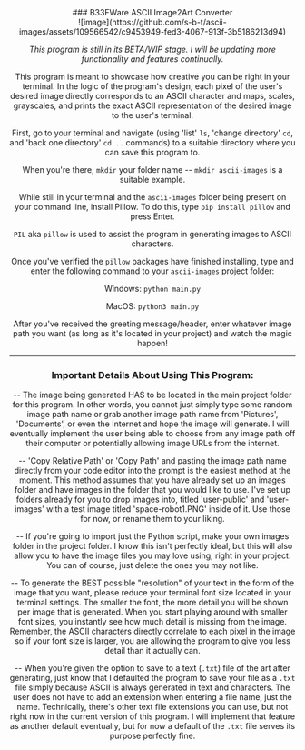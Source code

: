 <center> ### B33FWare ASCII Image2Art Converter <center/>
![image](https://github.com/s-b-t/ascii-images/assets/109566542/c9453949-fed3-4067-913f-3b5186213d94)

*This program is still in its BETA/WIP stage. I will be updating more functionality and features continually.*

This program is meant to showcase how creative you can be right in your terminal. In the logic of the program's design, each pixel of the user's desired image directly corresponds to an ASCII character and maps, scales, grayscales, and prints the exact ASCII representation of the desired image to the user's terminal.

First, go to your terminal and navigate (using 'list' ```ls```, 'change directory' ```cd```, and 'back one directory' ```cd ..``` commands) to a suitable directory where you can save this program to.

When you're there, ```mkdir``` your folder name -- ```mkdir ascii-images``` is a suitable example.

While still in your terminal and the ```ascii-images``` folder being present on your command line, install Pillow. To do this, type ```pip install pillow``` and press Enter.

```PIL``` aka ```pillow``` is used to assist the program in generating images to ASCII characters.

Once you've verified the ```pillow``` packages have finished installing, type and enter the following command to your ```ascii-images``` project folder:
  
  Windows: ```python main.py```
  
  MacOS: ```python3 main.py```

After you've received the greeting message/header, enter whatever image path you want (as long as it's located in your project) and watch the magic happen!

---------------------------------------------------------------------------------------------------------------------------------------------------------------
### Important Details About Using This Program:

-- The image being generated HAS to be located in the main project folder for this program. In other words, you cannot just simply type some random image path name or grab another image path name from 'Pictures', 'Documents', or even the Internet and hope the image will generate. I will eventually implement the user being able to choose from any image path off their computer or potentially allowing image URLs from the internet.

-- 'Copy Relative Path' or 'Copy Path' and pasting the image path name directly from your code editor into the prompt is the easiest method at the moment. This method assumes that you have already set up an images folder and have images in the folder that you would like to use. I've set up folders already for you to drop images into, titled 'user-public' and 'user-images' with a test image titled 'space-robot1.PNG' inside of it. Use those for now, or rename them to your liking.

-- If you're going to import just the Python script, make your own images folder in the project folder. I know this isn't perfectly ideal, but this will also allow you to have the image files you may love using, right in your project. You can of course, just delete the ones you may not like.

-- To generate the BEST possible "resolution" of your text in the form of the image that you want, please reduce your terminal font size located in your terminal settings. The smaller the font, the more detail you will be shown per image that is generated. When you start playing around with smaller font sizes, you instantly see how much detail is missing from the image. Remember, the ASCII characters directly correlate to each pixel in the image so if your font size is larger, you are allowing the program to give you less detail than it actually can.

-- When you're given the option to save to a text (```.txt```) file of the art after generating, just know that I defaulted the program to save your file as a ```.txt``` file simply because ASCII is always generated in text and characters. The user does not have to add an extension when entering a file name, just the name. Technically, there's other text file extensions you can use, but not right now in the current version of this program. I will implement that feature as another default eventually, but for now a default of the ```.txt``` file serves its purpose perfectly fine.
